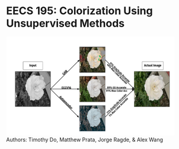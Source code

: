 # EECS 195: Colorization Using Unsupervised Methods
<img width="90%" src="images/results.png" style="text-align:center">
<br>
Authors: Timothy Do, Matthew Prata, Jorge Ragde, & Alex Wang
